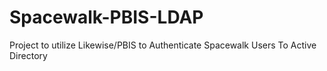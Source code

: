 # Spacewalk-PBIS-LDAP
Project to utilize Likewise/PBIS to Authenticate Spacewalk Users To Active Directory
